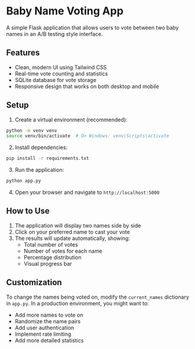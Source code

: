 # Baby Name Voting App

A simple Flask application that allows users to vote between two baby names in an A/B testing style interface.

## Features

- Clean, modern UI using Tailwind CSS
- Real-time vote counting and statistics
- SQLite database for vote storage
- Responsive design that works on both desktop and mobile

## Setup

1. Create a virtual environment (recommended):
```bash
python -m venv venv
source venv/bin/activate  # On Windows: venv\Scripts\activate
```

2. Install dependencies:
```bash
pip install -r requirements.txt
```

3. Run the application:
```bash
python app.py
```

4. Open your browser and navigate to `http://localhost:5000`

## How to Use

1. The application will display two names side by side
2. Click on your preferred name to cast your vote
3. The results will update automatically, showing:
   - Total number of votes
   - Number of votes for each name
   - Percentage distribution
   - Visual progress bar

## Customization

To change the names being voted on, modify the `current_names` dictionary in `app.py`. In a production environment, you might want to:

- Add more names to vote on
- Randomize the name pairs
- Add user authentication
- Implement rate limiting
- Add more detailed statistics 